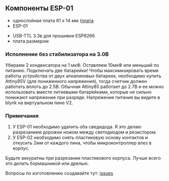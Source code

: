 ## Компоненты ESP-01
* однослойная плата 61 х  14 мм ([плата](https://github.com/dontsovcmc/ImpCounter/blob/master/Board/board-ESP-01-1layer.png)
* ESP-01
+ USB-TTL 3.3в для прошивки ESP8266
+ плата размером 

### Исполнение без стабилизатора на 3.0В

Убираем 2 конденсатора на 1 мкФ. Оставляем 10мкФ или меньший по питанию.
Подключать две батарейки!
Чтобы максимизировать время работы устройства от двух алкалиновых батареек, необходимо купить Attiny85V (для пониженного напряжения), тогда счетчик должен работать вплоть до 2.5В. Обычная Attiny85 работает до 2.7В и ее можно использовать вместе литиевыми батарейками, которые не сильно понижают напряжение при разряде.
Напряжение питания вы видите в blynk на виртуальном пине V2.

### Примечания

1. У ESP-01 необходимо удалить оба сведидода. Я это делаю разрезанием дорожки ножом между светодиодом и резистором.
2. У ESP-02 необходимо снять пластиковую основу контактов и откусить 2мм от каждого пина, чтобы микроконтроллер влез в корпус.

Будьте аккуратны при разрезании пластикового корпуса. Лучше всего это делать бормашникой или дрелью. 

Вопросы по изготовлению создавайте тут: [issues](https://github.com/dontsovcmc/waterius/issues)

